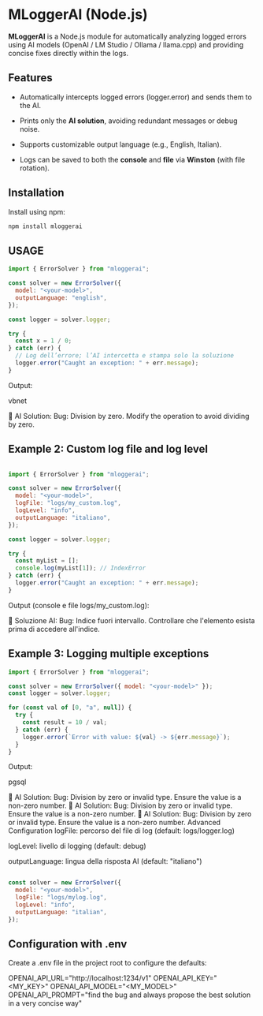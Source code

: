 # MLoggerAI (Node.js)

**MLoggerAI** is a Node.js module for automatically analyzing logged errors using AI models (OpenAI / LM Studio / Ollama / llama.cpp) and providing concise fixes directly within the logs.


## Features

- Automatically intercepts logged errors (logger.error) and sends them to the AI.

- Prints only the **AI solution**, avoiding redundant messages or debug noise.

- Supports customizable output language (e.g., English, Italian).

- Logs can be saved to both the **console** and **file** via **Winston** (with file rotation).
## Installation
Install using npm:

```bash
npm install mloggerai
```

## USAGE
```javascript 
import { ErrorSolver } from "mloggerai";

const solver = new ErrorSolver({
  model: "<your-model>",
  outputLanguage: "english",
});

const logger = solver.logger;

try {
  const x = 1 / 0;
} catch (err) {
  // Log dell’errore; l’AI intercetta e stampa solo la soluzione
  logger.error("Caught an exception: " + err.message);
}
```
Output:

vbnet

📘 AI Solution: Bug: Division by zero. Modify the operation to avoid dividing by zero.
## Example 2: Custom log file and log level
```javascript

import { ErrorSolver } from "mloggerai";

const solver = new ErrorSolver({
  model: "<your-model>",
  logFile: "logs/my_custom.log",
  logLevel: "info",
  outputLanguage: "italiano",
});

const logger = solver.logger;

try {
  const myList = [];
  console.log(myList[1]); // IndexError
} catch (err) {
  logger.error("Caught an exception: " + err.message);
}
```
Output (console e file logs/my_custom.log):

📘 Soluzione AI: Bug: Indice fuori intervallo. Controllare che l'elemento esista prima di accedere all'indice.
## Example 3: Logging multiple exceptions
```javascript
import { ErrorSolver } from "mloggerai";

const solver = new ErrorSolver({ model: "<your-model>" });
const logger = solver.logger;

for (const val of [0, "a", null]) {
  try {
    const result = 10 / val;
  } catch (err) {
    logger.error(`Error with value: ${val} -> ${err.message}`);
  }
}
```
Output:

pgsql

📘 AI Solution: Bug: Division by zero or invalid type. Ensure the value is a non-zero number.
📘 AI Solution: Bug: Division by zero or invalid type. Ensure the value is a non-zero number.
📘 AI Solution: Bug: Division by zero or invalid type. Ensure the value is a non-zero number.
Advanced Configuration
logFile: percorso del file di log (default: logs/logger.log)

logLevel: livello di logging (default: debug)

outputLanguage: lingua della risposta AI (default: "italiano")

```javascript

const solver = new ErrorSolver({
  model: "<your-model>",
  logFile: "logs/mylog.log",
  logLevel: "info",
  outputLanguage: "italian",
});
```
## Configuration with .env
Create a .env file in the project root to configure the defaults:

OPENAI_API_URL="http://localhost:1234/v1"
OPENAI_API_KEY="<MY_KEY>"
OPENAI_API_MODEL="<MY_MODEL>"
OPENAI_API_PROMPT="find the bug and always propose the best solution in a very concise way"